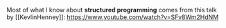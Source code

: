 Most of what I know about **structured programming** comes from this talk by [[KevlinHenney]]: https://www.youtube.com/watch?v=SFv8Wm2HdNM